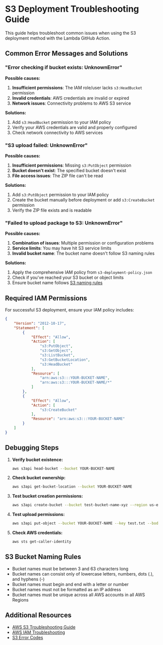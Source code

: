 # S3 Deployment Troubleshooting Guide

This guide helps troubleshoot common issues when using the S3 deployment method with the Lambda GitHub Action.

## Common Error Messages and Solutions

### "Error checking if bucket exists: UnknownError"

**Possible causes:**
1. **Insufficient permissions**: The IAM role/user lacks `s3:HeadBucket` permission
2. **Invalid credentials**: AWS credentials are invalid or expired
3. **Network issues**: Connectivity problems to AWS S3 service

**Solutions:**
1. Add `s3:HeadBucket` permission to your IAM policy
2. Verify your AWS credentials are valid and properly configured
3. Check network connectivity to AWS services

### "S3 upload failed: UnknownError"

**Possible causes:**
1. **Insufficient permissions**: Missing `s3:PutObject` permission
2. **Bucket doesn't exist**: The specified bucket doesn't exist
3. **File access issues**: The ZIP file can't be read

**Solutions:**
1. Add `s3:PutObject` permission to your IAM policy
2. Create the bucket manually before deployment or add `s3:CreateBucket` permission
3. Verify the ZIP file exists and is readable

### "Failed to upload package to S3: UnknownError"

**Possible causes:**
1. **Combination of issues**: Multiple permission or configuration problems
2. **Service limits**: You may have hit S3 service limits
3. **Invalid bucket name**: The bucket name doesn't follow S3 naming rules

**Solutions:**
1. Apply the comprehensive IAM policy from `s3-deployment-policy.json`
2. Check if you've reached your S3 bucket or object limits
3. Ensure bucket name follows [S3 naming rules](https://docs.aws.amazon.com/AmazonS3/latest/userguide/bucketnamingrules.html)

## Required IAM Permissions

For successful S3 deployment, ensure your IAM policy includes:

```json
{
    "Version": "2012-10-17",
    "Statement": [
        {
            "Effect": "Allow",
            "Action": [
                "s3:PutObject",
                "s3:GetObject",
                "s3:ListBucket",
                "s3:GetBucketLocation",
                "s3:HeadBucket"
            ],
            "Resource": [
                "arn:aws:s3:::YOUR-BUCKET-NAME",
                "arn:aws:s3:::YOUR-BUCKET-NAME/*"
            ]
        },
        {
            "Effect": "Allow",
            "Action": [
                "s3:CreateBucket"
            ],
            "Resource": "arn:aws:s3:::YOUR-BUCKET-NAME"
        }
    ]
}
```

## Debugging Steps

1. **Verify bucket existence:**
   ```bash
   aws s3api head-bucket --bucket YOUR-BUCKET-NAME
   ```

2. **Check bucket ownership:**
   ```bash
   aws s3api get-bucket-location --bucket YOUR-BUCKET-NAME
   ```

3. **Test bucket creation permissions:**
   ```bash
   aws s3api create-bucket --bucket test-bucket-name-xyz --region us-east-1
   ```

4. **Test upload permissions:**
   ```bash
   aws s3api put-object --bucket YOUR-BUCKET-NAME --key test.txt --body test.txt
   ```

5. **Check AWS credentials:**
   ```bash
   aws sts get-caller-identity
   ```

## S3 Bucket Naming Rules

- Bucket names must be between 3 and 63 characters long
- Bucket names can consist only of lowercase letters, numbers, dots (.), and hyphens (-)
- Bucket names must begin and end with a letter or number
- Bucket names must not be formatted as an IP address
- Bucket names must be unique across all AWS accounts in all AWS Regions

## Additional Resources

- [AWS S3 Troubleshooting Guide](https://docs.aws.amazon.com/AmazonS3/latest/userguide/troubleshooting.html)
- [AWS IAM Troubleshooting](https://docs.aws.amazon.com/IAM/latest/UserGuide/troubleshoot.html)
- [S3 Error Codes](https://docs.aws.amazon.com/AmazonS3/latest/API/ErrorResponses.html)